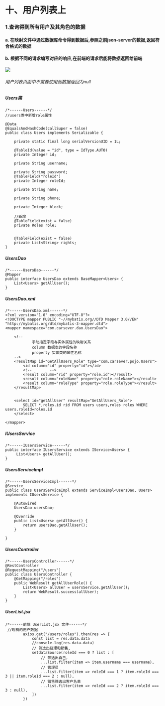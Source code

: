 # 十、用户列表上

### 1.查询得到所有用户及其角色的数据

#### a. 在映射文件中通过数据库命令得到数据后,参照之前json-server的数据,返回符合格式的数据

#### b. 根据不同的请求编写对应的响应,在前端的请求后能将数据返回给前端

![](https://github.com/warrenlucky/zerostart/blob/main/%E5%90%B4%E6%9D%B0%E6%9C%97/%E5%90%8E%E7%AB%AF/%E5%9B%BE%E7%89%87/%E7%94%A8%E6%88%B7%E5%8F%8A%E7%94%A8%E6%88%B7%E8%A7%92%E8%89%B2%E7%9A%84%E6%95%B0%E6%8D%AE-spring.png)

###### 用户列表页面中不需要使用到数据返回为null

##### Users类

```
/*------Users------*/
//users类中新增role属性

@Data
@EqualsAndHashCode(callSuper = false)
public class Users implements Serializable {

    private static final long serialVersionUID = 1L;

    @TableId(value = "id", type = IdType.AUTO)
    private Integer id;

    private String username;

    private String password;
    @TableField("roleId")
    private Integer roleId;

    private String name;

    private String phone;

    private Integer block;

    //新增
    @TableField(exist = false)
    private Roles role;


    @TableField(exist = false)
    private List<String> rights;
}
```

##### UsersDao

```
/*------UsersDao------*/
@Mapper
public interface UsersDao extends BaseMapper<Users> {
    List<Users> getAllUser();
}
```

##### UsersDao.xml

```
/*------UsersDao.xml------*/
<?xml version="1.0" encoding="UTF-8"?>
<!DOCTYPE mapper PUBLIC "-//mybatis.org//DTD Mapper 3.0//EN" "http://mybatis.org/dtd/mybatis-3-mapper.dtd">
<mapper namespace="com.carsever.dao.UsersDao">

    <!--
            手动指定字段与实体属性的映射关系
            column 数据表的字段名称
            property 实体类的属性名称
    -->
    <resultMap id="GetAllUsers_Role" type="com.carsever.pojo.Users">
        <id column="id" property="id"></id>
        <!--        -->
        <result column="rid" property="role.id"></result>
        <result column="roleName" property="role.roleName"></result>
        <result column="roleType" property="role.roleType"></result>
    </resultMap>


    <select id="getAllUser" resultMap="GetAllUsers_Role">
        SELECT *,roles.id rid FROM users users,roles roles WHERE users.roleId=roles.id
    </select>

</mapper>

```

##### IUsersService

```
/*------IUsersService------*/
public interface IUsersService extends IService<Users> {
     List<Users> getAllUser();
}
```

##### UsersServiceImpl

```
/*------UsersServiceImpl------*/
@Service
public class UsersServiceImpl extends ServiceImpl<UsersDao, Users> implements IUsersService {

    @Autowired
    UsersDao usersDao;

    @Override
    public List<Users> getAllUser() {
        return usersDao.getAllUser();
    }

}
```

##### UsersController

```
/*------UsersController------*/
@RestController
@RequestMapping("/users")
public class UsersController {
    @GetMapping("/roles")
    public WebResult getAllUserRole() {
        List<Users> allUser = usersService.getAllUser();
        return WebResult.success(allUser);
    }
}
```

##### UserList.jsx

```
/*------前端 UserList.jsx 文件------*/
 //现有的用户数据
        axios.get("/users/roles").then(res => {
            const list = res.data.data
            //console.log(res.data.data)
            // 筛选出经理和销售,
            setdataSource(roleId === 0 ? list : [
                // 筛选出自己，
                ...list.filter(item => item.username === username),
                // 管理员
                ...list.filter(item => roleId === 1 ? item.roleId === 3 || item.roleId === 2 : null),
                // 销售筛选出客户名单
                ...list.filter(item => roleId === 2 ? item.roleId === 3 : null),
            ])
        })
```
